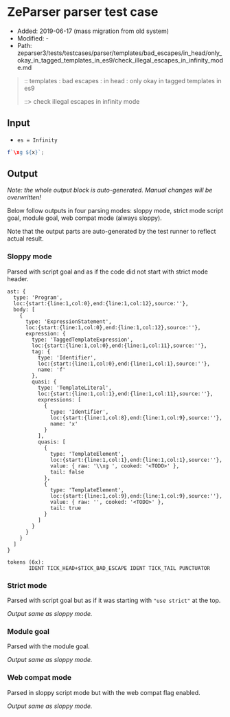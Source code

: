 # ZeParser parser test case

- Added: 2019-06-17 (mass migration from old system)
- Modified: -
- Path: zeparser3/tests/testcases/parser/templates/bad_escapes/in_head/only_okay_in_tagged_templates_in_es9/check_illegal_escapes_in_infinity_mode.md

> :: templates : bad escapes : in head : only okay in tagged templates in es9
>
> ::> check illegal escapes in infinity mode

## Input

- `es = Infinity`

`````js
f`\xg ${x}`;
`````

## Output

_Note: the whole output block is auto-generated. Manual changes will be overwritten!_

Below follow outputs in four parsing modes: sloppy mode, strict mode script goal, module goal, web compat mode (always sloppy).

Note that the output parts are auto-generated by the test runner to reflect actual result.

### Sloppy mode

Parsed with script goal and as if the code did not start with strict mode header.

`````
ast: {
  type: 'Program',
  loc:{start:{line:1,col:0},end:{line:1,col:12},source:''},
  body: [
    {
      type: 'ExpressionStatement',
      loc:{start:{line:1,col:0},end:{line:1,col:12},source:''},
      expression: {
        type: 'TaggedTemplateExpression',
        loc:{start:{line:1,col:0},end:{line:1,col:11},source:''},
        tag: {
          type: 'Identifier',
          loc:{start:{line:1,col:0},end:{line:1,col:1},source:''},
          name: 'f'
        },
        quasi: {
          type: 'TemplateLiteral',
          loc:{start:{line:1,col:1},end:{line:1,col:11},source:''},
          expressions: [
            {
              type: 'Identifier',
              loc:{start:{line:1,col:8},end:{line:1,col:9},source:''},
              name: 'x'
            }
          ],
          quasis: [
            {
              type: 'TemplateElement',
              loc:{start:{line:1,col:1},end:{line:1,col:1},source:''},
              value: { raw: '\\xg ', cooked: '<TODO>' },
              tail: false
            },
            {
              type: 'TemplateElement',
              loc:{start:{line:1,col:9},end:{line:1,col:9},source:''},
              value: { raw: '', cooked: '<TODO>' },
              tail: true
            }
          ]
        }
      }
    }
  ]
}

tokens (6x):
       IDENT TICK_HEAD+$TICK_BAD_ESCAPE IDENT TICK_TAIL PUNCTUATOR
`````

### Strict mode

Parsed with script goal but as if it was starting with `"use strict"` at the top.

_Output same as sloppy mode._

### Module goal

Parsed with the module goal.

_Output same as sloppy mode._

### Web compat mode

Parsed in sloppy script mode but with the web compat flag enabled.

_Output same as sloppy mode._
